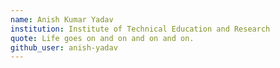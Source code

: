 ```yaml
---
name: Anish Kumar Yadav
institution: Institute of Technical Education and Research
quote: Life goes on and on and on and on. 
github_user: anish-yadav
---
```

